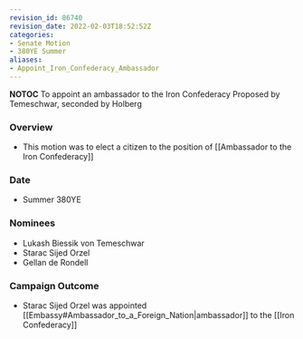 ```yaml
---
revision_id: 86740
revision_date: 2022-02-03T18:52:52Z
categories:
- Senate Motion
- 380YE Summer
aliases:
- Appoint_Iron_Confederacy_Ambassador
---
```



__NOTOC__
To appoint an ambassador to the Iron Confederacy
Proposed by Temeschwar, seconded by Holberg

### Overview
* This motion was to elect a citizen to the position of [[Ambassador to the Iron Confederacy]]

### Date
* Summer 380YE

### Nominees
* Lukash Biessik von Temeschwar
* Starac Sijed Orzel
* Gellan de Rondell

### Campaign Outcome
* Starac Sijed Orzel was appointed [[Embassy#Ambassador_to_a_Foreign_Nation|ambassador]] to the [[Iron Confederacy]]